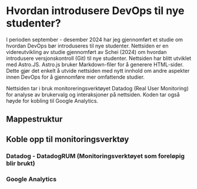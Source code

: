 # Hvordan introdusere DevOps til nye studenter?
I perioden september - desember 2024 har jeg gjennomført et studie om hvordan DevOps bør introduseres til nye studenter. Nettsiden er en videreutvikling av studie gjennomført av Schei (2024) om hvordan introdusere versjonskontroll (Git) til nye studenter. Nettsiden har blitt utviklet med Astro.JS. Astro.js bruker Markdown-filer for å generere HTML-sider. Dette gjør det enkelt å utvide nettsiden med nytt innhold om andre aspekter innen DevOps for å gjennomføre mer omfattende studier.

Nettsiden tar i bruk monitoreringsverktøyet Datadog (Real User Monitoring) for analyse av brukervalg og interaksjoner på nettsiden. Koden tar også høyde for kobling til Google Analytics.

## Mappestruktur

## Koble opp til monitoringsverktøy


### Datadog - DatadogRUM (Monitoringsverktøyet som foreløpig blir brukt)
### Google Analytics
